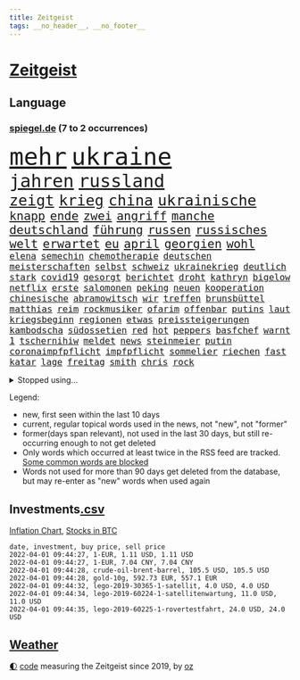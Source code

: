 ```yaml
---
title: Zeitgeist
tags: __no_header__, __no_footer__
---
```


# [Zeitgeist](https://oliz.io/zeitgeist/)

## Language

<h3><a href="https://www.spiegel.de" target="_blank">spiegel.de</a> (7 to 2 occurrences)</h3>
<p style="font-family:monospace">
<span style="font-size:32pt"><a href="news_links.html#mehr" class="current">mehr</a></span>
<span style="font-size:32pt"><a href="news_links.html#ukraine" class="current">ukraine</a></span>
<br>
<span style="font-size:24pt"><a href="news_links.html#jahren" class="current">jahren</a></span>
<span style="font-size:24pt"><a href="news_links.html#russland" class="current">russland</a></span>
<br>
<span style="font-size:20pt"><a href="news_links.html#zeigt" class="current">zeigt</a></span>
<span style="font-size:20pt"><a href="news_links.html#krieg" class="current">krieg</a></span>
<span style="font-size:20pt"><a href="news_links.html#china" class="current">china</a></span>
<span style="font-size:20pt"><a href="news_links.html#ukrainische" class="current">ukrainische</a></span>
<br>
<span style="font-size:16pt"><a href="news_links.html#knapp" class="current">knapp</a></span>
<span style="font-size:16pt"><a href="news_links.html#ende" class="current">ende</a></span>
<span style="font-size:16pt"><a href="news_links.html#zwei" class="current">zwei</a></span>
<span style="font-size:16pt"><a href="news_links.html#angriff" class="current">angriff</a></span>
<span style="font-size:16pt"><a href="news_links.html#manche" class="current">manche</a></span>
<span style="font-size:16pt"><a href="news_links.html#deutschland" class="current">deutschland</a></span>
<span style="font-size:16pt"><a href="news_links.html#führung" class="current">führung</a></span>
<span style="font-size:16pt"><a href="news_links.html#russen" class="current">russen</a></span>
<span style="font-size:16pt"><a href="news_links.html#russisches" class="current">russisches</a></span>
<span style="font-size:16pt"><a href="news_links.html#welt" class="current">welt</a></span>
<span style="font-size:16pt"><a href="news_links.html#erwartet" class="current">erwartet</a></span>
<span style="font-size:16pt"><a href="news_links.html#eu" class="current">eu</a></span>
<span style="font-size:16pt"><a href="news_links.html#april" class="current">april</a></span>
<span style="font-size:16pt"><a href="news_links.html#georgien" class="current">georgien</a></span>
<span style="font-size:16pt"><a href="news_links.html#wohl" class="current">wohl</a></span>
<br>
<span style="font-size:12pt"><a href="news_links.html#elena" class="new">elena</a></span>
<span style="font-size:12pt"><a href="news_links.html#semechin" class="new">semechin</a></span>
<span style="font-size:12pt"><a href="news_links.html#chemotherapie" class="new">chemotherapie</a></span>
<span style="font-size:12pt"><a href="news_links.html#deutschen" class="current">deutschen</a></span>
<span style="font-size:12pt"><a href="news_links.html#meisterschaften" class="new">meisterschaften</a></span>
<span style="font-size:12pt"><a href="news_links.html#selbst" class="current">selbst</a></span>
<span style="font-size:12pt"><a href="news_links.html#schweiz" class="current">schweiz</a></span>
<span style="font-size:12pt"><a href="news_links.html#ukrainekrieg" class="current">ukrainekrieg</a></span>
<span style="font-size:12pt"><a href="news_links.html#deutlich" class="current">deutlich</a></span>
<span style="font-size:12pt"><a href="news_links.html#stark" class="current">stark</a></span>
<span style="font-size:12pt"><a href="news_links.html#covid19" class="current">covid19</a></span>
<span style="font-size:12pt"><a href="news_links.html#gesorgt" class="current">gesorgt</a></span>
<span style="font-size:12pt"><a href="news_links.html#berichtet" class="current">berichtet</a></span>
<span style="font-size:12pt"><a href="news_links.html#droht" class="current">droht</a></span>
<span style="font-size:12pt"><a href="news_links.html#kathryn" class="current">kathryn</a></span>
<span style="font-size:12pt"><a href="news_links.html#bigelow" class="new">bigelow</a></span>
<span style="font-size:12pt"><a href="news_links.html#netflix" class="current">netflix</a></span>
<span style="font-size:12pt"><a href="news_links.html#erste" class="current">erste</a></span>
<span style="font-size:12pt"><a href="news_links.html#salomonen" class="new">salomonen</a></span>
<span style="font-size:12pt"><a href="news_links.html#peking" class="current">peking</a></span>
<span style="font-size:12pt"><a href="news_links.html#neuen" class="current">neuen</a></span>
<span style="font-size:12pt"><a href="news_links.html#kooperation" class="current">kooperation</a></span>
<span style="font-size:12pt"><a href="news_links.html#chinesische" class="current">chinesische</a></span>
<span style="font-size:12pt"><a href="news_links.html#abramowitsch" class="current">abramowitsch</a></span>
<span style="font-size:12pt"><a href="news_links.html#wir" class="current">wir</a></span>
<span style="font-size:12pt"><a href="news_links.html#treffen" class="current">treffen</a></span>
<span style="font-size:12pt"><a href="news_links.html#brunsbüttel" class="new">brunsbüttel</a></span>
<span style="font-size:12pt"><a href="news_links.html#matthias" class="current">matthias</a></span>
<span style="font-size:12pt"><a href="news_links.html#reim" class="new">reim</a></span>
<span style="font-size:12pt"><a href="news_links.html#rockmusiker" class="current">rockmusiker</a></span>
<span style="font-size:12pt"><a href="news_links.html#ofarim" class="new">ofarim</a></span>
<span style="font-size:12pt"><a href="news_links.html#offenbar" class="current">offenbar</a></span>
<span style="font-size:12pt"><a href="news_links.html#putins" class="current">putins</a></span>
<span style="font-size:12pt"><a href="news_links.html#laut" class="current">laut</a></span>
<span style="font-size:12pt"><a href="news_links.html#kriegsbeginn" class="current">kriegsbeginn</a></span>
<span style="font-size:12pt"><a href="news_links.html#regionen" class="current">regionen</a></span>
<span style="font-size:12pt"><a href="news_links.html#etwas" class="current">etwas</a></span>
<span style="font-size:12pt"><a href="news_links.html#preissteigerungen" class="current">preissteigerungen</a></span>
<span style="font-size:12pt"><a href="news_links.html#kambodscha" class="current">kambodscha</a></span>
<span style="font-size:12pt"><a href="news_links.html#südossetien" class="new">südossetien</a></span>
<span style="font-size:12pt"><a href="news_links.html#red" class="current">red</a></span>
<span style="font-size:12pt"><a href="news_links.html#hot" class="new">hot</a></span>
<span style="font-size:12pt"><a href="news_links.html#peppers" class="new">peppers</a></span>
<span style="font-size:12pt"><a href="news_links.html#basfchef" class="new">basfchef</a></span>
<span style="font-size:12pt"><a href="news_links.html#warnt" class="current">warnt</a></span>
<span style="font-size:12pt"><a href="news_links.html#1" class="current">1</a></span>
<span style="font-size:12pt"><a href="news_links.html#tschernihiw" class="new">tschernihiw</a></span>
<span style="font-size:12pt"><a href="news_links.html#meldet" class="current">meldet</a></span>
<span style="font-size:12pt"><a href="news_links.html#news" class="current">news</a></span>
<span style="font-size:12pt"><a href="news_links.html#steinmeier" class="current">steinmeier</a></span>
<span style="font-size:12pt"><a href="news_links.html#putin" class="current">putin</a></span>
<span style="font-size:12pt"><a href="news_links.html#coronaimpfpflicht" class="current">coronaimpfpflicht</a></span>
<span style="font-size:12pt"><a href="news_links.html#impfpflicht" class="current">impfpflicht</a></span>
<span style="font-size:12pt"><a href="news_links.html#sommelier" class="new">sommelier</a></span>
<span style="font-size:12pt"><a href="news_links.html#riechen" class="current">riechen</a></span>
<span style="font-size:12pt"><a href="news_links.html#fast" class="current">fast</a></span>
<span style="font-size:12pt"><a href="news_links.html#katar" class="current">katar</a></span>
<span style="font-size:12pt"><a href="news_links.html#lage" class="current">lage</a></span>
<span style="font-size:12pt"><a href="news_links.html#freitag" class="current">freitag</a></span>
<span style="font-size:12pt"><a href="news_links.html#smith" class="current">smith</a></span>
<span style="font-size:12pt"><a href="news_links.html#chris" class="current">chris</a></span>
<span style="font-size:12pt"><a href="news_links.html#rock" class="current">rock</a></span>
</p>
<details>
<summary>Stopped using...</summary>
<p class="former" style="font-size:12pt">
mailand(526) ausgesprochen(525) geschichten(525) spur(525) arsenal(524) demonstration(524) franziska(524) lisa(524) überwinden(524) überzeugt(524) ausnahmen(523) sechsten(523) verhängte(523) abends(522) anerkennung(522) bemüht(522) cdupolitiker(522) daimler(522) froh(522) helden(522) tatverdächtige(522) umwelt(522) unserer(522) vermeintliche(522) zählt(522) enttäuscht(521) führende(521) geholt(521) lastwagen(521) planeten(521) positionen(521) software(521) united(521) christopher(520) eingereicht(520) finanziell(520) kompliziert(520) legendären(520) leistung(520) schaltet(520) unbekannten(520) anerkannt(519) bundesland(519) coronanews(519) erntet(519) freiheitsstrafe(519) heftige(519) infizierte(519) infizierten(519) klimaschützer(519) leichen(519) manöver(519) rand(519) rettungsschiff(519) stoßen(519) vermehrt(519) zurückgetreten(519) ausnahmezustand(518) bergen(518) betriebe(518) bewaffnete(518) bittere(518) cartoons(518) coronawarnapp(518) de(518) extreme(518) freundin(518) geklärt(518) gerechtigkeit(518) is(518) korrigiert(518) plaßmann(518) priester(518) reicht(518) rekordhoch(518) sparen(518) stuttmann(518) umdenken(518) verbraucherschützer(518) warf(518) wege(518) wütet(518) amerika(517) aufs(517) gast(517) gekürt(517) getrennt(517) härter(517) infrage(517) innenstadt(517) lebenslange(517) punkte(517) sc(517) schriftstellerin(517) strand(517) strengere(517) verpflichtet(517) warentest(517) weshalb(517) anruf(516) aufstieg(516) bvb(516) dokumente(516) fahrrad(516) schadet(516) spekuliert(516) sprang(516) superstar(516) thüringen(516) zoll(516) asiatischen(515) demokraten(515) holen(515) spitzt(515) versteckt(515) verzögert(515) wettbewerb(515) beispielen(514) bremst(514) irgendwann(514) kolumnist(514) kraftvoll(514) literatur(514) sichergestellt(514) themen(514) tokio(514) ungarn(514) venezuela(514) beschließen(513) blockieren(513) endete(513) minderjährige(513) system(513) zwillinge(513) berlins(512) durchsuchungen(512) förderung(512) hubertus(512) konjunktur(512) premiere(512) viertelfinale(512) ausgeliefert(511) jedenfalls(511) karriereberaterin(511) umsatz(511) untersuchen(511) update(511) verschärfung(511) bitcoin(510) übt(510) aktivistin(509) mieter(509) on(509) schritte(509) vertrauen(509) wirtschaftsministerium(509) impfkampagne(508) klingt(508) käufer(508) menschenleben(508) neustart(508) olympischen(508) schwanger(508) wochenlang(508) zwischenzeitlich(508) älteren(508) jimmy(507) nerven(507) schaffte(507) überwunden(507) rassistischen(506) risiken(506) schuss(506) argentinien(505) erfüllt(505) irren(505) jong(505) ordnung(505) un(505) verzweifelten(505) abschaffen(504) affäre(504) begründet(504) pünktlich(504) le(503) solange(503) vorgaben(503) vorne(503) emissionen(502) impfungen(502) offenbart(502) detail(501) gegnern(501) karin(501) zurückgegangen(501) bangkok(500) laufenden(500) menschenrechtsverletzungen(500) nennen(500) spektakuläre(500) bushido(499) impfen(499) womit(499) zugelassenen(499) fliegt(497) gemeinsames(497) kunstwerk(497) justizminister(496) überschritten(496) aufgefunden(495) empfehlung(495) erkranken(495) nieder(495) rechtsstreit(495) schlugen(495) strenger(495) bäume(494) marco(494) produziert(494) regierungserklärung(494) vorgegangen(494) gelingen(493) katja(493) fehlten(492) heutigen(492) erinnerung(491) kokain(491) nachts(491) schulschließungen(491) wusste(491) leider(490) sinkende(490) 76(489) entscheidet(489) aussehen(488) stimmten(488) kandidatur(487) ministerien(484) gesetzliche(483) lachen(483) mindestlohn(483) schwung(483) reus(481) schützt(480) bewegt(476) liberalen(476) pilot(476) festhalten(475) vertraute(474) coronaimpfungen(472) beworben(471) überfordert(471) björn(470) verpflichten(469) ausgetragen(467) eautos(460) nationalsozialismus(459) versammelt(459) vereins(454) ärmelkanal(454) ausweg(446) hartz(446) politischer(444) chrupalla(443) sachen(443) schiffe(442) bundestagsabgeordnete(439) biontech/pfizer(438) flogen(437) kuba(433) kz(432) stationiert(427) nachrichtenagentur(423) rasche(420) dosis(419) iv(416) sehe(409) gaspipeline(406) sondersitzung(406) öffnet(406) bekannter(394) neonazis(392) lahmgelegt(391) stärkste(389) passagier(387) börsengang(385) bein(384) sahra(382) wagenknecht(382) demnächst(376) kryptowährungen(376) todesursache(376) urteile(376) niemals(369) hochschulen(368) verantwortliche(363) südwesten(359) happy(355) wagner(354) pressefreiheit(346) zypern(343) fonds(340) vehement(339) tabu(331) unis(331) werte(330) vorgesetzten(327) kabel(323) dialog(318) klimaaktivisten(315) brian(312) geschleudert(309) 2013(308) wissenschaftliche(308) außenseiter(302) zwickau(300) genossen(297) freigegeben(294) fronten(293) chips(288) gegend(286) 1990(285) laster(285) minsk(282) verursachen(280) lebend(278) benzinpreise(275) impfquote(275) kinderimpfung(273) jemals(267) arme(260) ausschnitte(260) profil(259) vorerkrankungen(259) gegenspieler(255) 2005(254) brannte(254) verheerende(253) antisemitisch(250) düster(250) irre(250) verwandten(250) schlimmeres(249) 1941(248) ausgabe(248) gorillas(246) fashion(245) britney(244) spears(244) storniert(244) bundesverkehrsminister(240) gegenwart(238) wunderkind(237) überfüllt(237) zögert(231) hanau(228) global(227) wdr(227) crown(226) fluten(226) rohstoff(226) dankte(225) vizepräsidentin(224) pegasus(223) zerstörten(223) gesund(221) konzerns(221) mittels(221) bundesbank(217) leistungen(217) gestern(216) ioc(216) missbrauchsvorwürfe(215) monika(214) parlaments(214) 700(213) strafmaß(213) nachhaltiger(212) sechste(212) revier(211) verbannt(211) staatskonzern(210) nazizeit(209) chinesen(207) dämpfen(207) genügend(207) gesammelt(206) marsalek(206) entschädigt(205) fatalen(204) funktion(204) rätselhafte(204) fahrerinnen(203) gegensteuern(203) herauskommen(203) ansage(202) boosterimpfung(202) düsseldorfer(202) vorhang(202) gültig(201) privilegien(200) stürmen(200) achtet(199) angelegte(199) funktionen(199) 15jährigen(198) watch(198) human(197) rights(197) betreffen(196) hessens(196) schlafen(196) drehte(193) stone(193) tabellenführer(190) gemeinschaft(189) spektakulärer(189) craig(187) nachmittag(187) spaziergang(187) behinderungen(185) lateinamerika(185) diebe(184) social(184) ließe(183) heilen(182) wachsende(182) 12000(181) vertritt(181) überdeckt(179) diplomatischen(178) koalitionsvertrag(177) draghi(176) kneipen(176) gleichen(175) abba(174) abnehmen(174) beschrieb(173) coronainfektionszahlen(173) gesetzentwurf(173) boss(172) zusehen(170) aufregendes(169) benachbarten(169) cyberangriffe(169) militärischer(169) handlungen(168) staatssekretär(168) bedrängnis(167) elfjährige(167) immobilie(166) orbit(166) pakete(166) euländern(165) tatenlos(165) abgaben(164) bitcoins(164) kaperte(164) satelliten(164) erfolgen(163) historisches(163) belfast(160) dreier(160) dschihadisten(160) pflichten(160) militärübung(159) sanierung(159) sorgerecht(159) kremlsprecher(158) vernichtet(158) 20jährigen(157) jesse(157) weiche(157) aufmarsch(156) empfindlichen(156) grenzschützer(156) annulliert(155) fahrgäste(155) gezielte(155) kleineren(155) twittert(155) australiens(154) begriffe(154) gestiegenen(154) kindesmissbrauchs(154) abkommen(152) regierungschefin(152) rewe(152) vornehmen(152) ganzer(151) genügen(151) leiterin(151) eingedrungen(150) einschätzungen(150) linien(150) begrüßen(149) follower(149) heinrich(149) störungen(149) plastikmüll(148) außenpolitiker(147) uskongress(146) ruhig(145) schulunterricht(145) mützenich(144) twitteraccount(144) rhein(143) argumenten(142) dan(142) verteidigungspolitik(142) gewachsen(141) leise(141) reynolds(141) wirksam(141) bernard(140) brennenden(140) erzeugerpreise(139) wilder(139) bestimmen(138) erschlagen(138) klimafreundlicher(138) komplette(138) gasversorgung(137) grauen(137) unbekannter(137) knall(136) 41(135) richtete(135) schlimme(135) verbraucherpreise(135) verprügelt(135) finanzspritze(134) doppel(133) einsturz(133) kommentiert(133) kyffhäuserkreis(133) blutproben(132) geförderte(132) irische(132) kommissionspräsidentin(132) schürfen(131) autorinnen(130) leitzins(129) obersten(129) prien(129) seitenlinie(129) verkleidet(128) andernorts(127) bayernprofi(126) totimpfstoff(126) verbraucherinnen(126) mohamed(125) ostukraine(125) spdfraktionschef(125) rust(124) kräftigen(122) klimaneutralität(121) vorgesehen(121) cheftrainer(120) alpin(119) bemerkenswerten(119) feuerte(119) schmuck(119) ski(119) sperrzone(119) zeichner(119) bauarbeiter(118) befördert(118) beifall(118) eindringlichen(118) breite(117) hochhaus(117) motivierter(117) ausnahmsweise(116) usrepublikaner(116) bemerkt(115) heiligabend(115) pandemiebeginn(115) stadtrand(115) ungestört(115) geisel(114) kommentierte(114) plattformen(114) verschwörungstheorien(114) beseitigt(113) getrennte(113) nicaragua(112) arbeitsplätze(111) eegumlage(111) stürzten(111) vorgesetzte(111) vorsitzender(111) wählte(111) ganzes(110) paraguay(110) porträt(110) interaktive(109) sportbund(108) aggressionen(107) energiequelle(107) sportlichen(107) dutzenden(105) flüchtling(105) schmutzige(105) viermal(105) champagner(104) einfacher(103) verbündeter(102) a380(100) billig(100) kalter(100) steiner(100) stephen(100) übergibt(100) auszuhalten(99) einstimmig(99) beschwert(98) erwägen(98) impfzertifikate(98) satellitenbild(98) sportliche(98) verimpft(98) ungültig(97) warnten(97) chefcoach(96) modellierer(96) rechtskräftig(96) aussteigen(95) miss(95) schwersten(95) kfw(94) kurzarbeitergeld(94) weltpolitik(93) dosen(92) eusanktionen(92) götter(92) menschlich(92) podest(92) sagten(92) spielzeit(92) überlastet(92) eiskanal(91) fußballweltverband(91) skifahrer(91) videochat(91) hoffe(90) kimmel(90) käme(90) schulbus(90) selbstverteidigung(90) ussanktionsliste(90) angekündigte(89) angepasst(89) betriebene(89) ebbt(89) fehlgeburt(88) gesundheitspersonal(88) kombinierer(88) schwächer(88) vorschnellen(88) 8000(87) chefredaktion(87) einfamilienhaus(87) erschütternd(87) falsches(87) fdpverkehrsminister(87) gebremst(87) verhältnismäßig(87) eriksen(86) herzstillstand(86) nachbarstaat(86) sporadisch(86) verbündete(86) wodka(86) überlebten(86) malen(85) staunen(85) textnachrichten(85) unglücklich(85) vermittelt(85) abouchaker(84) arafat(84) auszutragen(84) bönisch(84) coronaimpfaktion(84) dmytro(84) dsvteam(84) faber(84) mediatorin(84) revision(84) roethe(84) schärfste(84) verwaltungsgebäude(84) zugelassene(84) bundesinnenministerin(83) diplomatisch(83) mutationen(83) pflegerinnen(83) privatpersonen(83) ruhrgebiet(83) spurensuche(83) ausführlich(82) schläge(82) solidarisieren(82) arbeitsunfall(81) bundestages(81) höhepunkt(81) impfstoffen(81) kriminalpolizei(81) spielräume(81) genießen(80) gottesdienst(80) papa(80) söldnerfirma(80) aufräumen(79) idbuzz(79) skiverband(79) buchs(78) francesco(78) geiger(78) greuther(78) impfausweis(78) meyer(78) niedersachsens(78) persönlichkeit(78) sticht(78) thüringischen(78) vinzenz(78) abstrichen(77) chipkrise(77) geraden(77) kräftige(77) sambia(77) zubereitet(77) affären(76) härteste(76) kreidezeit(76) landstraße(76) südosten(76) toyota(76) bellevue(75) branaghs(75) deuten(75) erleidet(75) gastgewerbe(75) lebenswerk(75) rechner(75) regierungsgebäude(75) sozialleistungen(75) vertretern(75) ahnden(74) finnlands(74) menschenrechtler(74) russlandukrainekonflikt(74) bronze(73) finanzsektor(73) helen(73) kumpel(73) maßnahmenkatalog(73) tandler(73) unterstützerinnen(73) 176(72) genehmigt(72) gewissheiten(72) ersparnisse(71) fassungslos(71) flüchtig(71) ingolstadt(71) intervention(71) nso(71) obdachlos(71) zutage(71) ducksch(70) fitz(70) kabarettistin(70) marvin(70) novavax(70) reifen(70) spektakulärsten(70) agrarminister(69) chinesisches(69) curry(69) kreuzfahrten(69) neustadt(69) ryan(69) solar(69) verfehlungen(69) fernweh(68) getreten(68) infektionswelle(68) mediathek(68) entwürfe(67) lord(67) said(67) vormarschs(67) abteilung(66) adolf(66) bleibe(66) esasonde(66) g(66) garantiert(66) juristischen(66) soldat(66) wegfallen(66) autozulieferer(65) erfand(65) franco(65) versteinerter(65) attraktionen(64) erinnerte(64) hotline(64) anträge(63) bewährungsstrafen(63) coronatestpflicht(63) tvreporter(63) eigenverantwortung(62) kassel(62) nixon(62) punjab(62) singh(62) trinkt(62) unterstützte(62) verhör(62) verlegung(62) heuert(61) neuwagen(61) professionell(61) rheinlandpfälzische(61) rückten(61) auszugeben(60) hilfsgelder(60) mikaela(60) shiffrin(60) verkaufte(60) mathematiker(59) psychologin(59) schriftstellerinnen(59) ursprungsort(59) äußersten(59) frohsinns(58) grafik(58) hilflos(58) momenten(58) nordkoreas(58) pharao(58) raubüberfälle(58) resetknopf(58) zählte(58) 70jährige(57) abgeholt(57) einbrecher(57) krisengipfel(57) artikel(56) beach(56) eskapismus(56) kiosk(56) verbrechern(56) versöhnt(56) zivilgesellschaft(56) aggressive(55) durchringen(55) dwd(55) goldmünze(55) mutmaßlichem(55) pizza(55) sketch(55) startklar(55) bunt(54) gary(54) notoperiert(54) nowitzki(54) usfirmen(54) wuhan(54) bronzemedaille(53) gewandelt(53) msc(53) ringierverlag(53) 45jähriger(52) a45(52) bundeswehrsoldat(52) christen(52) cruises(52) fröhlich(52) scheibe(52) städtischen(52) absichern(51) erworben(51) kratzen(51) kullern(51) trikot(51) hausbrand(50) lokalen(50) nirvana(50) spionagesoftware(50) stimmungsbild(50) vorzeitigen(50) zaudern(50) bundesarbeitsminister(49) feuerwerkskörper(49) machtwort(49) personenschutz(49) politologe(49) prognostiziert(49) säuglinge(49) 50jährige(48) ausgestanden(48) europapark(48) pflegebonus(48) zögerliche(48) abzunehmen(46) gesünder(46) janeiro(46) künstlerkollektiv(46) teilnehmerin(46) verkehrsunfällen(46) vielfalt(46) ausgewiesen(45) brauerei(45) bruttoinlandsprodukt(45) genaue(45) gründung(45) nachwirkt(45) sand(45) truth(45) versus(45) klassenraum(44) satellitendaten(44) security(44) armani(43) geschäftsräume(43) hinhalten(43) moniert(43) reuters(43) testpflicht(43) weiden(43) ace(42) idiot(42) kunstfreiheit(42) prorussischen(42) wirtschaftsleistung(42) ausgebrannte(41) blue(41) emotionalen(41) erstem(41) prüfungen(41) regierungsseiten(41) rentnerin(41) vorgeschlagenen(41) zahlungsverkehr(41) getroffenen(40) nachbarlandes(40) streik(40) texanischen(40) verbannen(40) 1350(39) aschermittwoch(39) bestand(39) light(39) memoiren(39) rollstuhl(39) rätselt(39) staatengemeinschaft(39) wiederbelebt(39) auflaufen(38) bewegende(38) coronatestzentren(38) entgegenzusetzen(38) ruhen(38) schwärmt(38) techkonzerne(38) wettkämpfen(38) bräuchten(37) itexperten(37) lynn(37) schätzung(37) truck(37) dsvathleten(36) einmarschs(36) movement(36) mv(36) separatistengebiete(36) strände(36) zahlungssystem(36) altkanzlerin(35) chappatté(35) designer(35) eindringen(35) rüstungsexportstopp(35) teufels(35) anläufen(34) gesetzlich(34) anspruchsvoll(33) auswahlverfahren(33) datum(33) geldquellen(33) hierarchie(33) 350(32) einsturzgefährdet(32) ausgespäht(31) münchenfreising(31) plane(31) großauftrag(30) konsequent(30) schriftzug(30) usbundesstaaten(30) zurückhaltung(30) einlegen(29) küsten(29) laufsteg(29) neuseelands(29) raketentest(29) saale(29) untervariante(29) dokumentation(28) eubehörde(28) hübsch(28) leitindex(28) mögliches(28) tierischer(28) wahlmanipulation(28) ansehen(27) ansonsten(27) erzdiözese(27) sortiment(27) bruno(26) entsendung(26) essener(26) hirnschäden(26) kopfbälle(26) modernisierung(26) nasen(26) silbermedaille(26) überlaufen(26) aufteilen(25) deutschrussische(25) heimischen(25) kirchenaustritte(25) lupe(25) pfarrer(25) plantage(25) versagen(25) amtsvorgängerin(24) ausgebrannt(24) eishockeyteam(24) knappe(24) runter(24) wettlauf(24) abgedeckt(23) athletin(23) aufstand(23) ausbleiben(23) hinsehen(23) niederlegen(23) näherem(23) ansprache(22) orkanböen(22) secrets(22) sturmböen(22) sturmtief(22) verhält(22) angstzuständen(21) böen(21) fatales(21) klares(21) konkurrentin(21) manipulieren(21) mayer(21) nazivergleich(21) orkanartige(21) sicherheitskonferenz(21) stürmischem(21) betreibt(20) fis(20) kiesewetter(20) krankenhausgesellschaft(20) roderich(20) ussängerin(20) verpuffen(20) ökostrom(20) 1998(19) arbeiteten(19) end(19) künast(19) limbourg(19) marineschiff(19) mumbai(19) renate(19) shoppen(19) ukrainerusslandkonflikt(19) wortlaut(19) zusagen(19) flores(18) suppe(18) vergebens(18) disqualifiziert(17) ernannten(17) flughafens(17) ruht(17) liveblog(16) marketing(16) natoosterweiterung(16) bescheuert(15) kamila(15) bdi(14) fieber(14) heidi(14) hotelzimmer(14) immunisieren(14) insidern(14) internationales(14) klum(14) koalas(14) stehender(14) straßengraben(14) vollständigen(14) wettbewerbe(14) ecstasy(13) exbundeskanzlerin(13) finanzierungsstopp(13) grundlegend(13) klärung(13) lizenz(13) panzerabwehrwaffen(13) 57(12) högel(12) immobilienpreise(12) niels(12) raten(12) zusage(12) erdrutsch(11) haut(11) kappen(11) verstoße(11) verwirrten(11) walijewa(11) wozu(11)
</p>
</details>
<p>Legend:
<ul>
<li><span class="new">new</span>, first seen within the last 10 days</li>
<li><span class="current">current</span>, regular topical words used in the news, not "new", not "former"</li>
<li><span class="former">former(days span relevant)</span>, not used in the last 30 days, but still re-occurring enough to not get deleted</li>
<li>Only words which occurred at least twice in the RSS feed are tracked. <a href="language/filters.py">Some common words are blocked</a></li>
<li>Words not used for more than 90 days get deleted from the database, but may re-enter as "new" words when used again</li>
</ul>
</p>

## Investments[.csv](investments.csv)

[Inflation Chart](https://inflationchart.com),
[Stocks in BTC](https://stonksinbtc.xyz/)

```
date, investment, buy price, sell price
2022-04-01 09:44:27, 1-EUR, 1.11 USD, 1.11 USD
2022-04-01 09:44:27, 1-EUR, 7.04 CNY, 7.04 CNY
2022-04-01 09:44:28, crude-oil-brent-barrel, 105.5 USD, 105.5 USD
2022-04-01 09:44:28, gold-10g, 592.73 EUR, 557.1 EUR
2022-04-01 09:44:32, lego-2019-30365-1-satellit, 4.0 USD, 4.0 USD
2022-04-01 09:44:34, lego-2019-60224-1-satellitenwartung, 11.0 USD, 11.0 USD
2022-04-01 09:44:35, lego-2019-60225-1-rovertestfahrt, 24.0 USD, 24.0 USD
```

## [Weather](weather.html)

<footer>
<a href="javascript:toggleTheme()" class="nav">🌓</a>
<a href="https://github.com/ooz/zeitgeist">code</a> measuring the Zeitgeist since 2019, by <a href="https://oliz.io">oz</a>
</footer>
